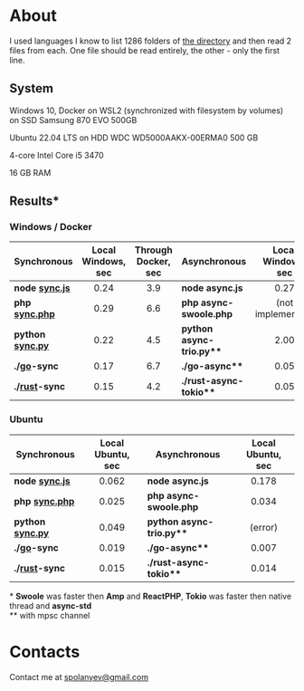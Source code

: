 # About

I used languages I know to list 1286 folders of [the directory](/data/a) and then read 2 files from each. One file should be read entirely, the other - only the first line.

## System

Windows 10, Docker on WSL2 (synchronized with filesystem by volumes) on SSD Samsung 870 EVO 500GB

Ubuntu 22.04 LTS on HDD WDC WD5000AAKX-00ERMA0 500 GB

4-core Intel Core i5 3470

16 GB RAM

## Results*

### Windows / Docker

| Synchronous                    | Local Windows, sec | Through Docker, sec | Asynchronous               | Local Windows, sec | Through Docker, sec |
|--------------------------------|:------------------:|:-------------------:|----------------------------|:------------------:|:-------------------:|
| __node [sync.js](/sync.js)__   |        0.24        |         3.9         | __node async.js__          |        0.27        |         1.7         |
| __php [sync.php](/sync.php)__  |        0.29        |         6.6         | __php async-swoole.php__   | (not implemented)  |         1.8         |
| __python [sync.py](/sync.py)__ |        0.22        |         4.5         | __python async-trio.py**__ |        2.00        |         3.1         |
| __./[go](/sync.go)-sync__      |        0.17        |         6.7         | __./go-async**__           |        0.05        |         1.3         |
| __./[rust](/sync.rs)-sync__    |        0.15        |         4.2         | __./rust-async-tokio**__   |        0.05        |         0.8         |

### Ubuntu

| Synchronous                      | Local Ubuntu, sec | Asynchronous               | Local Ubuntu, sec | 
|----------------------------------|:-----------------:|----------------------------|:-----------------:|
| __node [sync.js](/sync.js)__     |       0.062       | __node async.js__          |       0.178       | 
| __php [sync.php](/sync.php)__    |       0.025       | __php async-swoole.php__   |       0.034       | 
| __python [sync.py](/sync.py)__   |       0.049       | __python async-trio.py**__ |      (error)      | 
| __./[go](/sync.go)-sync__        |       0.019       | __./go-async**__           |       0.007       | 
| __./[rust](/sync.rs)-sync__      |       0.015       | __./rust-async-tokio**__   |       0.014       | 


\* **Swoole** was faster then **Amp** and **ReactPHP**, **Tokio** was faster then native thread and **async-std**<br/>
** with mpsc channel


# Contacts

Contact me at [spolanyev@gmail.com](mailto:spolanyev@gmail.com?subject=Comparison) 
